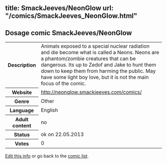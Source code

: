 title: SmackJeeves/NeonGlow
url: "/comics/SmackJeeves_NeonGlow.html"
---
Dosage comic SmackJeeves/NeonGlow
-----------------------------------------

<p id="msg"></p>
<script type="text/javascript">
if (window.location.search === '?edit_info_mail=sent_ok') {
  var elem = document.getElementById("msg");
  elem.innerHTML = 'Edited information sucessfully sent for review, which is usually done daily. Thanks!';
  elem.className = 'ok';
}
</script>
<table class="comicinfo">
<tr>
<th>Description</th><td>Animals exposed to a special nuclear radiation and die become what is called a Neons. Neons are a phantom/zombie creatures that can be dangerous. Its up to Zedof and Jake to hunt them down to keep them from harming the public. May have some light boy love, but it is not the main focus of the comic.</td>
</tr>
<tr>
<th>Website</th><td><a href="http://neonglow.smackjeeves.com/comics/">http://neonglow.smackjeeves.com/comics/</a></td>
</tr>
<tr>
<th>Genre</th><td>Other</td>
</tr>
<tr>
<th>Language</th><td>English</td>
</tr>
<tr>
<th>Adult content</th><td>no</td>
</tr>
<tr>
<th>Status</th><td>ok on 22.05.2013</td>
</tr>
<tr>
<th>Votes</th><td>0</td>
</tr>
</table>

[Edit this info](SmackJeeves_NeonGlow_edit.html) or go back to the [comic list](../comic-index.html).
